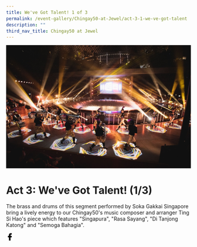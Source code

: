 ```yaml
---
title: We've Got Talent! 1 of 3
permalink: /event-gallery/Chingay50-at-Jewel/act-3-1-we-ve-got-talent
description: ""
third_nav_title: Chingay50 at Jewel
---
```


![Act 3.1: We've Got Talent!](/images/Event%20Gallery/Chingay50%20at%20Jewel/Act%203%201%20Sokka%20Gakkai-01.jpg)

# **Act 3: We've Got Talent! (1/3)**
The brass and drums of this segment performed by Soka Gakkai Singapore bring a lively energy to our Chingay50's music composer and arranger Ting Si Hao's piece which features "Singapura", "Rasa Sayang", "Di Tanjong Katong" and "Semoga Bahagia".

<a href="http://www.facebook.com/sharer.php?u=http://www.chingay.gov.sg/image/event-gallery/act-3-1-we%27ve-got-talent!" style="float:left;">
	<img src="/images/facebook.png" style="width:auto;height:20px;">
</a>